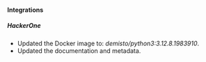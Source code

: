 
#### Integrations

##### HackerOne
- Updated the Docker image to: *demisto/python3:3.12.8.1983910*.
- Updated the documentation and metadata.
  
